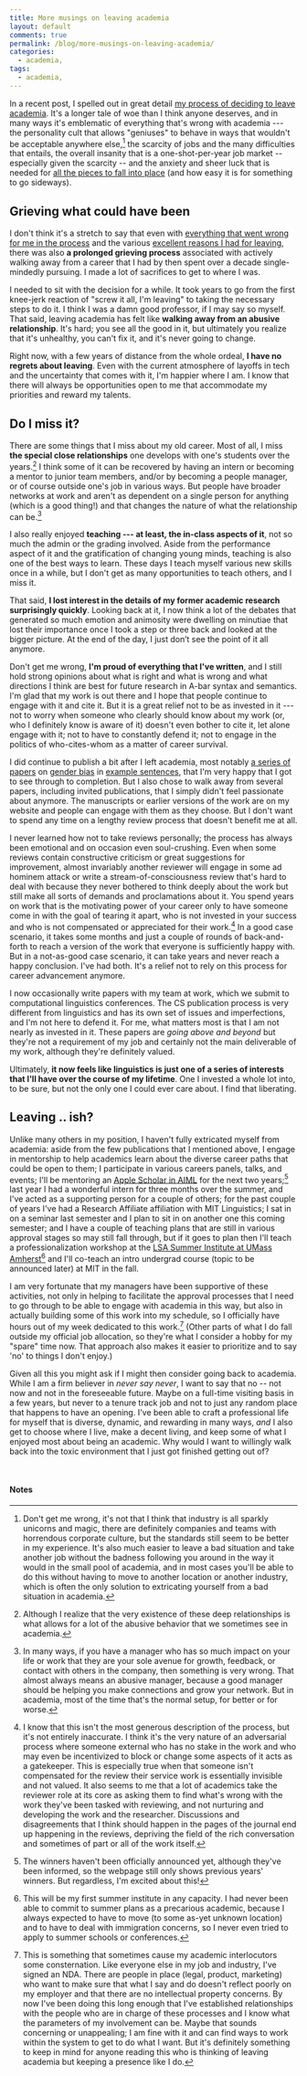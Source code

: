 ```yaml
---
title: More musings on leaving academia
layout: default
comments: true
permalink: /blog/more-musings-on-leaving-academia/
categories:
  - academia,
tags:
  - academia, 
---
```


In a recent post, I spelled out in great detail [my process of deciding to leave academia](https://hkotek.com/blog/on-leaving-academia/). It's a longer tale of woe than I think anyone deserves, and in many ways it's emblematic of everything that's wrong with academia --- the personality cult that allows "geniuses" to behave in ways that wouldn't be acceptable anywhere else,[^1] the scarcity of jobs and the many difficulties that entails, the overall insanity that is a one-shot-per-year job market -- especially given the scarcity -- and the anxiety and sheer luck that is needed for [all the pieces to fall into place](https://www.youtube.com/watch?v=cUbIkNUFs-4) (and how easy it is for something to go sideways).  


## Grieving what could have been

I don't think it's a stretch to say that even with [everything that went wrong for me in the process](https://hkotek.com/blog/academic-campus-visit-fails/) and the various [excellent reasons I had for leaving](https://hkotek.com/blog/on-leaving-academia/), there was also **a prolonged grieving process** associated with actively walking away from a career that I had by then spent over a decade single-mindedly pursuing. I made a lot of sacrifices to get to where I was.

I needed to sit with the decision for a while. It took years to go from the first knee-jerk reaction of "screw it all, I'm leaving" to taking the necessary steps to do it. I think I was a damn good professor, if I may say so myself. That said, leaving academia has felt like **walking away from an abusive relationship**. It's hard; you see all the good in it, but ultimately you realize that it's unhealthy, you can't fix it, and it's never going to change.

Right now, with a few years of distance from the whole ordeal, **I have no regrets about leaving**. Even with the current atmosphere of layoffs in tech and the uncertainty that comes with it, I'm happier where I am. I know that there will always be opportunities open to me that accommodate my priorities and reward my talents. 


## Do I miss it? 

There are some things that I miss about my old career. Most of all, I miss **the special close relationships** one develops with one's students over the years.[^2] I think some of it can be recovered by having an intern or becoming a mentor to junior team members, and/or by becoming a people manager, or of course outside one's job in various ways. But people have broader networks at work and aren't as dependent on a single person for anything (which is a good thing!) and that changes the nature of what the relationship can be.[^3] 

I also really enjoyed **teaching --- at least, the in-class aspects of it**, not so much the admin or the grading involved. Aside from the performance aspect of it and the gratification of changing young minds, teaching is also one of the best ways to learn. These days I teach myself various new skills once in a while, but I don't get as many opportunities to teach others, and I miss it. 

That said, **I lost interest in the details of my former academic research surprisingly quickly**. Looking back at it, I now think a lot of the debates that generated so much emotion and animosity were dwelling on minutiae that lost their importance once I took a step or three back and looked at the bigger picture. At the end of the day, I just don’t see the point of it all anymore. 

Don't get me wrong, **I'm proud of everything that I've written**, and I still hold strong opinions about what is right and what is wrong and what directions I think are best for future research in A-bar syntax and semantics. I'm glad that my work is out there and I hope that people continue to engage with it and cite it. But it is a great relief not to be as invested in it --- not to worry when someone who clearly should know about my work (or, who I definitely know is aware of it) doesn't even bother to cite it, let alone engage with it; not to have to constantly defend it; not to engage in the politics of who-cites-whom as a matter of career survival. 

I did continue to publish a bit after I left academia, most notably [a series of papers](https://muse.jhu.edu/article/840952) on [gender bias](https://muse.jhu.edu/article/840953) in [example sentences](https://babylonia.online/index.php/babylonia/article/view/46), that I'm very happy that I got to see through to completion. But I also chose to walk away from several papers, including invited publications, that I simply didn't feel passionate about anymore. The manuscripts or earlier versions of the work are on my website and people can engage with them as they choose. But I don't want to spend any time on a lengthy review process that doesn't benefit me at all. 

I never learned how not to take reviews personally; the process has always been emotional and on occasion even soul-crushing. Even when some reviews contain constructive criticism or great suggestions for improvement, almost invariably another reviewer will engage in some ad hominem attack or write a stream-of-consciousness review that's hard to deal with because they never bothered to think deeply about the work but still make all sorts of demands and proclamations about it. You spend years on work that is the motivating power of your career only to have someone come in with the goal of tearing it apart, who is not invested in your success and who is not compensated or appreciated for their work.[^4] In a good case scenario, it takes some months and just a couple of rounds of back-and-forth to reach a version of the work that everyone is sufficiently happy with. But in a not-as-good case scenario, it can take years and never reach a happy conclusion. I've had both. It's a relief not to rely on this process for career advancement anymore. 

I now occasionally write papers with my team at work, which we submit to computational linguistics conferences. The CS publication process is very different from linguistics and has its own set of issues and imperfections, and I'm not here to defend it. For me, what matters most is that I am not nearly as invested in it. These papers are *going above and beyond* but they're not a requirement of my job and certainly not the main deliverable of my work, although they're definitely valued.  

Ultimately, **it now feels like linguistics is just one of a series of interests that I'll have over the course of my lifetime**. One I invested a whole lot into, to be sure, but not the only one I could ever care about. I find that liberating. 


## Leaving .. ish? 


Unlike many others in my position, I haven't fully extricated myself from academia: aside from the few publications that I mentioned above, I engage in mentorship to help academics learn about the diverse career paths that could be open to them; I participate in various careers panels, talks, and events; I'll be mentoring an [Apple Scholar in AIML](https://machinelearning.apple.com/work-with-us#scholars) for the next two years;[^5] last year I had a wonderful intern for three months over the summer, and I've acted as a supporting person for a couple of others; for the past couple of years I've had a Research Affiliate affiliation with MIT Linguistics; I sat in on a seminar last semester and I plan to sit in on another one this coming semester; and I have a couple of teaching plans that are still in various approval stages so may still fall through, but if it goes to plan then I'll teach a professionalization workshop at the [LSA Summer Institute at UMass Amherst](https://blogs.umass.edu/lingstitute2023/)[^6] and I'll co-teach an intro undergrad course (topic to be announced later) at MIT in the fall. 

I am very fortunate that my managers have been supportive of these activities, not only in helping to facilitate the approval processes that I need to go through to be able to engage with academia in this way, but also in actually building some of this work into my schedule, so I officially have hours out of my week dedicated to this work.[^7] (Other parts of what I do fall outside my official job allocation, so they're what I consider a hobby for my "spare" time now. That approach also makes it easier to prioritize and to say 'no' to things I don't enjoy.)

Given all this you might ask if I might then consider going back to academia. While I am a firm believer in *never say never*, I want to say that no -- not now and not in the foreseeable future. Maybe on a full-time visiting basis in a few years, but never to a tenure track job and not to just any random place that happens to have an opening. I've been able to craft a professional life for myself that is diverse, dynamic, and rewarding in many ways, *and* I also get to choose where I live, make a decent living, and keep some of what I enjoyed most about being an academic. Why would I want to willingly walk back into the toxic environment that I just got finished getting out of? 


&nbsp;

#### Notes

[^1]: Don't get me wrong, it's not that I think that industry is all sparkly unicorns and magic, there are definitely companies and teams with horrendous corporate culture, but the standards still seem to be better in my experience. It's also much easier to leave a bad situation and take another job without the badness following you around in the way it would in the small pool of academia, and in most cases you'll be able to do this without having to move to another location or another industry, which is often the only solution to extricating yourself from a bad situation in academia. 
[^2]: Although I realize that the very existence of these deep relationships is what allows for a lot of the abusive behavior that we sometimes see in academia.
[^3]: In many ways, if you have a manager who has so much impact on your life or work that they are your sole avenue for growth, feedback, or contact with others in the company, then something is very wrong. That almost always means an abusive manager, because a good manager should be helping you make connections and grow your network. But in academia, most of the time that's the normal setup, for better or for worse. 
[^4]: I know that this isn't the most generous description of the process, but it's not entirely inaccurate. I think it's the very nature of an adversarial process where someone external who has no stake in the work and who may even be incentivized to block or change some aspects of it acts as a gatekeeper. This is especially true when that someone isn't compensated for the review their service work is essentially invisible and not valued. It also seems to me that a lot of academics take the reviewer role at its core as asking them to find what's wrong with the work they've been tasked with reviewing, and not nurturing and developing the work and the researcher. Discussions and disagreements that I think should happen in the pages of the journal end up happening in the reviews, depriving the field of the rich conversation and sometimes of part or all of the work itself. 
[^5]: The winners haven't been officially announced yet, although they've been informed, so the webpage still only shows previous years' winners. But regardless, I'm excited about this!
[^6]: This will be my first summer institute in any capacity. I had never been able to commit to summer plans as a precarious academic, because I always expected to have to move (to some as-yet unknown location) and to have to deal with immigration concerns, so I never even tried to apply to summer schools or conferences. 
[^7]: This is something that sometimes cause my academic interlocutors some consternation. Like everyone else in my job and industry, I've signed an NDA. There are people in place (legal, product, marketing) who want to make sure that what I say and do doesn't reflect poorly on my employer and that there are no intellectual property concerns. By now I've been doing this long enough that I've established relationships with the people who are in charge of these processes and I know what the parameters of my involvement can be. Maybe that sounds concerning or unappealing; I am fine with it and can find ways to work within the system to get to do what I want. But it's definitely something to keep in mind for anyone reading this who is thinking of leaving academia but keeping a presence like I do. 